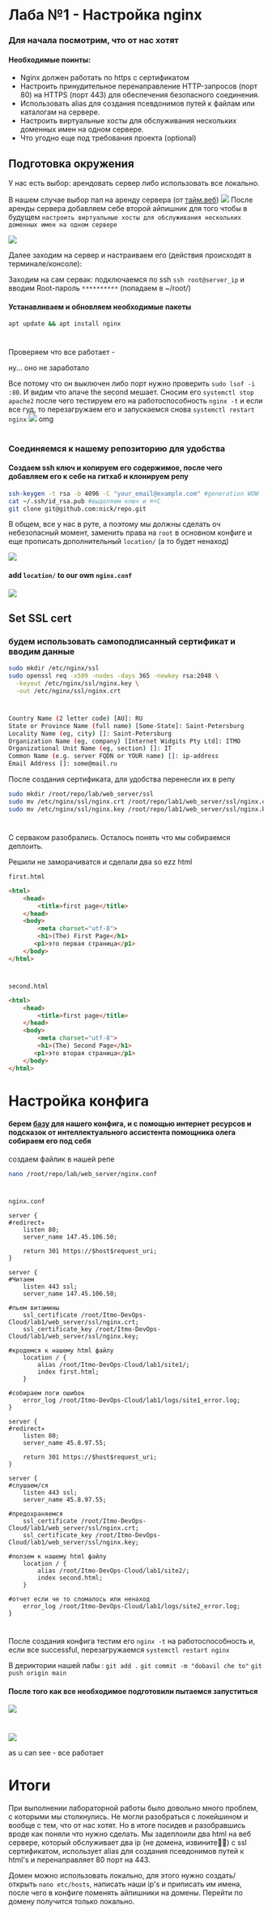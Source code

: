 
# Лаба №1 - Настройка nginx

### Для начала посмотрим, что от нас хотят

#### Необходимые поинты:

- Nginx должен работать по https c сертификатом
- Настроить принудительное перенаправление HTTP-запросов (порт 80) на HTTPS (порт 443) для обеспечения безопасного соединения.
- Использовать alias для создания псевдонимов путей к файлам или каталогам на сервере.
- Настроить виртуальные хосты для обслуживания нескольких доменных имен на одном сервере.
- Что угодно еще под требования проекта (optional)


## Подготовка окружения
У нас есть выбор: арендовать сервер либо использовать все локально. 

В нашем случае выбор пал на аренду сервера (от [тайм.веб](https://timeweb.cloud/))
![](/lab1/media/time_web.png)
После аренды сервера добавляем себе второй айпишник для того чтобы в будущем `настроить виртуальные хосты для обслуживания нескольких доменных имен на одном сервере`

![](/lab1/media/ips.png)

Далее заходим на сервер и настраиваем его (действия происходят в терминале/консоле):

Заходим на сам сервак: подключаемся по ssh `ssh root@server_ip` и вводим Root-пароль `**********` (попадаем в ~/root/)

#### Устанавливаем и обновляем необходимые пакеты 
```bash
apt update && apt install nginx 
```
#
Проверяем что все работает -

ну... оно не заработало

Все потому что он выключен либо порт нужно проверить `sudo lsof -i :80`. И видим что апаче the second мешает. Сносим его `systemctl stop apache2` после чего тестируем его на работоспособность `nginx -t` и если все гуд, то перезагружаем его и запускаемся снова `systemctl restart nginx`
![](/lab1/media/welcome.png)
omg
#
### Соединяемся к нашему репозиторию для удобства
#### Создаем ssh ключ и копируем его содержимое, после чего добавляем его к себе на гитхаб и клонируем репу
```bash
ssh-keygen -t rsa -b 4096 -C "your_email@example.com" #generation WOW
cat ~/.ssh/id_rsa.pub #выделяем ключ и ⌘+C
git clone git@github.com:nick/repo.git
```
В общем, все у нас в руте, а поэтому мы должны сделать оч небезопасный момент, заменить права на `root` в основном конфиге и еще прописать дополнительный `location/` (а то будет ненаход) 


![](/lab1/media/root.png)
#### add `location/` to our own `nginx.conf` 
![](/lab1/media/location.png)

## Set SSL cert
### будем использовать самоподписанный сертификат и вводим данные

```bash
sudo mkdir /etc/nginx/ssl
sudo openssl req -x509 -nodes -days 365 -newkey rsa:2048 \
  -keyout /etc/nginx/ssl/nginx.key \
  -out /etc/nginx/ssl/nginx.crt
```
#
```bash
Country Name (2 letter code) [AU]: RU
State or Province Name (full name) [Some-State]: Saint-Petersburg
Locality Name (eg, city) []: Saint-Petersburg
Organization Name (eg, company) [Internet Widgits Pty Ltd]: ITMO
Organizational Unit Name (eg, section) []: IT
Common Name (e.g. server FQDN or YOUR name) []: ip-address
Email Address []: some@mail.ru
```

После создания сертификата, для удобства перенесли их в репу
```bash
sudo mkdir /root/repo/lab/web_server/ssl
sudo mv /etc/nginx/ssl/nginx.crt /root/repo/lab1/web_server/ssl/nginx.crt
sudo mv /etc/nginx/ssl/nginx.key /root/repo/lab1/web_server/ssl/nginx.key
```

#
С серваком разобрались. Осталось понять что мы собираемся деплоить.

Решили не заморачиватся и сделали два so ezz html

`first.html`
```html
<html>
    <head>
        <title>first page</title>
    </head>
    <body>
        <meta charset="utf-8">
        <h1>(The) First Page</h1>
       <p1>это первая страница</p1>
    </body>
</html>
```
#
`second.html`
```html
<html>
    <head>
        <title>first page</title>
    </head>
    <body>
        <meta charset="utf-8">
        <h1>(The) Second Page</h1>
       <p1>это вторая страница</p1>
    </body>
</html>
```


# Настройка конфига

#### берем [базу](https://timeweb.cloud/) для нашего конфига, и с помощью интернет ресурсов и подсказок от интеллектуального ассистента помощника олега собираем его под себя
создаем файлик в нашей репе 
```bash
nano /root/repo/lab/web_server/nginx.conf
``` 
#
`nginx.conf` 
```nginx
server {
#redirect✈️
    listen 80;
    server_name 147.45.106.50;

    return 301 https://$host$request_uri;
}

server {
#Читаем
    listen 443 ssl;
    server_name 147.45.106.50;

#пьем витамины 
    ssl_certificate /root/Itmo-DevOps-Cloud/lab1/web_server/ssl/nginx.crt;
    ssl_certificate_key /root/Itmo-DevOps-Cloud/lab1/web_server/ssl/nginx.key;

#кродемся к нашему html файлу
    location / {
        alias /root/Itmo-DevOps-Cloud/lab1/site1/;
        index first.html;
    }

#собираем логи ошибок
    error_log /root/Itmo-DevOps-Cloud/lab1/logs/site1_error.log;
}

server {  
#redirect✈️      
    listen 80;
    server_name 45.8.97.55;

    return 301 https://$host$request_uri;
}

server {
#слушаем/ся
    listen 443 ssl;
    server_name 45.8.97.55;

#предохраняемся   
    ssl_certificate /root/Itmo-DevOps-Cloud/lab1/web_server/ssl/nginx.crt;
    ssl_certificate_key /root/Itmo-DevOps-Cloud/lab1/web_server/ssl/nginx.key;

#ползем к нашему html файлу
    location / {
        alias /root/Itmo-DevOps-Cloud/lab1/site2/;
        index second.html;
    }

#отчет если че то сломалось или ненаход
    error_log /root/Itmo-DevOps-Cloud/lab1/logs/site2_error.log;
}   
```
#
После создания конфига тестим его `nginx -t` на работоспособность и, если все successful, перезагружаемся `systemctl restart nginx`

В дериктории нашей лабы :
`git add .`
`git commit -m "dobavil che to"`
`git push origin main`

#### После того как все необходимое подготовили пытаемся запуститься

![](/lab1/media/first.png)
#
![](/lab1/media/second.png)

as u can see - все работает

# Итоги
При выполнении лабораторной работы было довольно много проблем, с которыми мы столкнулись. Не могли разобраться с локейшином и вообще с тем, что от нас хотят. Но в итоге посидев и разобравшись вроде как поняли что нужно сделать. 
Мы задеплоили два html на веб сервере, который обслуживает два ip (не домена, извините💸🚫) с ssl сертификатом, использует alias для создания псевдонимов путей к html's и перенаправляет 80 порт на 443.

Домен можно использовать локально, для этого нужно создать/открыть `nano etc/hosts`, написать наши ip's и приписать им имена, после чего в конфиге поменять айпишники на домены. Перейти по домену получится только локально.